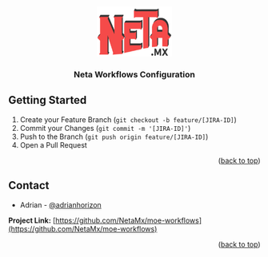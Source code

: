<div align="center">
  <a href="https://github.com/NetaMx/moe-workflows">
    <img src="./Logo_Neta_Close.png" alt="Logo" width="150" height="100">
  </a>

  <h3 align="center">Neta Workflows Configuration</h3>
</div>

## Getting Started

1. Create your Feature Branch (`git checkout -b feature/[JIRA-ID]`)
2. Commit your Changes (`git commit -m '[JIRA-ID]'`)
3. Push to the Branch (`git push origin feature/[JIRA-ID]`)
4. Open a Pull Request

<p align="right">(<a href="#top">back to top</a>)</p>


<!-- CONTACT -->
## Contact

* Adrian - [@adrianhorizon](https://github.com/adrianhorizon)

__Project Link:__ [https://github.com/NetaMx/moe-workflows](https://github.com/NetaMx/moe-workflows)

<p align="right">(<a href="#top">back to top</a>)</p>
